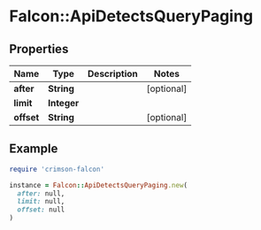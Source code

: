 # Falcon::ApiDetectsQueryPaging

## Properties

| Name | Type | Description | Notes |
| ---- | ---- | ----------- | ----- |
| **after** | **String** |  | [optional] |
| **limit** | **Integer** |  |  |
| **offset** | **String** |  | [optional] |

## Example

```ruby
require 'crimson-falcon'

instance = Falcon::ApiDetectsQueryPaging.new(
  after: null,
  limit: null,
  offset: null
)
```

